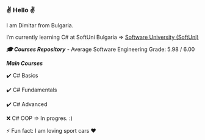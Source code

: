 ### :v: Hello :v:
I am Dimitar from Bulgaria.
<!--
**nfsmitko/nfsmitko** is a ✨ _special_ ✨ repository because its `README.md` (this file) appears on your GitHub profile.
-->
I’m currently learning C# at SoftUni Bulgaria => [Software University (SoftUni)](https://softuni.bg/)

***🎓 Courses Repository***
      - Average Software Engineering Grade: 5.98 / 6.00
      
***Main Courses***

  :heavy_check_mark: C# Basics


  :heavy_check_mark: C# Fundamentals


  :heavy_check_mark: C# Advanced
 
   
  :x: C# OOP => In progres. :)

⚡ Fun fact: I am loving sport cars ❤️



